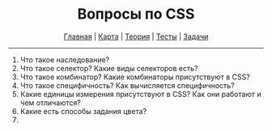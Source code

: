 <div align="center">

# Вопросы по CSS

[Главная](https://github.com/dollaween/junior-roadmap/)
|
[Карта](/roadmap/README.md)
|
[Теория](/theory/README.md)
|
[Тесты](/tests/README.md)
|
[Задачи](/tasks/README.md)

</div>

---

1. Что такое наследование?
2. Что такое селектор? Какие виды селекторов есть?
3. Что такое комбинатор? Какие комбинаторы присутствуют в CSS?
4. Что такое специфичность? Как вычисляется специфичность?
5. Какие единицы измерения присутствуют в CSS? Как они работают и чем отличаются?
6. Какие есть способы задания цвета?
7. 
